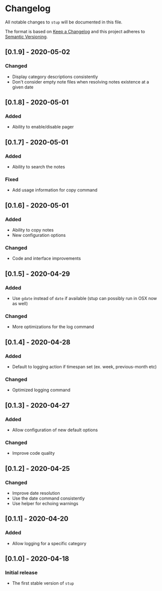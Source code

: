 # Changelog

All notable changes to `stup` will be documented in this file.

The format is based on [Keep a Changelog](http://keepachangelog.com/en/1.0.0/)
and this project adheres to [Semantic Versioning](http://semver.org/spec/v2.0.0.html).

## [0.1.9] - 2020-05-02

### Changed

- Display category descriptions consistently
- Don't consider empty note files when resolving notes existence at a given date

## [0.1.8] - 2020-05-01

### Added

- Ability to enable/disable pager

## [0.1.7] - 2020-05-01

### Added

- Ability to search the notes

### Fixed

- Add usage information for copy command

## [0.1.6] - 2020-05-01

### Added

- Ability to copy notes
- New configuration options

### Changed

- Code and interface improvements

## [0.1.5] - 2020-04-29

### Added

- Use `gdate` instead of `date` if available (stup can possibly run in OSX now as well)

### Changed

- More optimizations for the log command

## [0.1.4] - 2020-04-28

### Added

- Default to logging action if timespan set (ex. week, previous-month etc)

### Changed

- Optimized logging command

## [0.1.3] - 2020-04-27

### Added

- Allow configuration of new default options

### Changed

- Improve code quality

## [0.1.2] - 2020-04-25

### Changed

- Improve date resolution
- Use the date command consistently
- Use helper for echoing warnings

## [0.1.1] - 2020-04-20

### Added

- Allow logging for a specific category

## [0.1.0] - 2020-04-18

### Initial release

- The first stable version of `stup`
